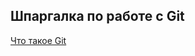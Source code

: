 ## Шпаргалка по работе с Git

[Что такое Git](https://github.com/natkor18/cheat-sheet-on-Git/blob/master/what-is-git.md)
